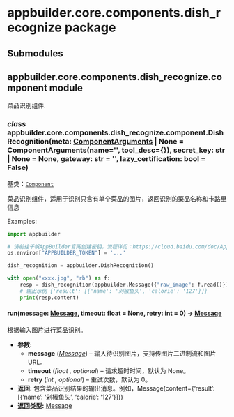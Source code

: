 # appbuilder.core.components.dish_recognize package

## Submodules

## appbuilder.core.components.dish_recognize.component module

菜品识别组件.

### *class* appbuilder.core.components.dish_recognize.component.DishRecognition(meta: [ComponentArguments](appbuilder.core.md#appbuilder.core.component.ComponentArguments) | None = ComponentArguments(name='', tool_desc={}), secret_key: str | None = None, gateway: str = '', lazy_certification: bool = False)

基类：[`Component`](appbuilder.core.md#appbuilder.core.component.Component)

菜品识别组件，适用于识别只含有单个菜品的图片，返回识别的菜品名称和卡路里信息

Examples:

```python
import appbuilder

# 请前往千帆AppBuilder官网创建密钥，流程详见：https://cloud.baidu.com/doc/AppBuilder/s/Olq6grrt6#1%E3%80%81%E5%88%9B%E5%BB%BA%E5%AF%86%E9%92%A5
os.environ["APPBUILDER_TOKEN"] = '...'

dish_recognition = appbuilder.DishRecognition()

with open("xxxx.jpg", "rb") as f:
    resp = dish_recognition(appbuilder.Message({"raw_image": f.read()}))
    # 输出示例 {'result': [{'name': '剁椒鱼头', 'calorie': '127'}]}
    print(resp.content)
```

#### run(message: [Message](appbuilder.core.md#appbuilder.core.message.Message), timeout: float = None, retry: int = 0) → [Message](appbuilder.core.md#appbuilder.core.message.Message)

根据输入图片进行菜品识别。

* **参数:**
  * **message** ([*Message*](appbuilder.core.md#appbuilder.core.message.Message)) – 输入待识别图片，支持传图片二进制流和图片URL。
  * **timeout** (*float* *,* *optional*) – 请求超时时间，默认为 None。
  * **retry** (*int* *,* *optional*) – 重试次数，默认为 0。
* **返回:**
  包含菜品识别结果的输出消息。例如，Message(content={‘result’: [{‘name’: ‘剁椒鱼头’, ‘calorie’: ‘127’}]})
* **返回类型:**
  [Message](appbuilder.core.md#appbuilder.core.message.Message)
